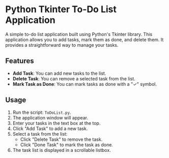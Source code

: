 # Python Tkinter To-Do List Application

A simple to-do list application built using Python's Tkinter library. This application allows you to add tasks, mark them as done, and delete them. It provides a straightforward way to manage your tasks.

## Features

- **Add Task**: You can add new tasks to the list.
- **Delete Task**: You can remove a selected task from the list.
- **Mark Task as Done**: You can mark tasks as done with a "✓" symbol.

## Usage

1. Run the script: `ToDoList.py`.
2. The application window will appear.
3. Enter your tasks in the text box at the top.
4. Click "Add Task" to add a new task.
5. Select a task from the list:
   - Click "Delete Task" to remove the task.
   - Click "Done Task" to mark the task as done.
6. The task list is displayed in a scrollable listbox.
